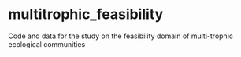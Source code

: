 # multitrophic_feasibility
Code and data for the study on the feasibility domain of multi-trophic ecological communities
